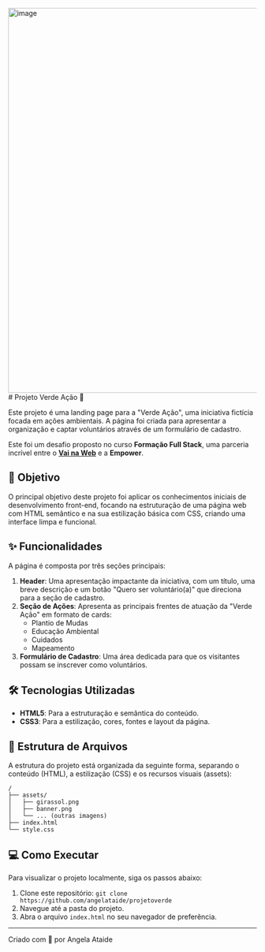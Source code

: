 <img width="1917" height="781" alt="image" src="https://github.com/user-attachments/assets/8ae6cdfd-c3c7-47f1-90cc-c0cb66aff9f2" /># Projeto Verde Ação 🌳

Este projeto é uma landing page para a "Verde Ação", uma iniciativa fictícia focada em ações ambientais. A página foi criada para apresentar a organização e captar voluntários através de um formulário de cadastro.

Este foi um desafio proposto no curso **Formação Full Stack**, uma parceria incrível entre o **[Vai na Web](https://vainaweb.com.br/)** e a **Empower**.

## 🎯 Objetivo

O principal objetivo deste projeto foi aplicar os conhecimentos iniciais de desenvolvimento front-end, focando na estruturação de uma página web com HTML semântico e na sua estilização básica com CSS, criando uma interface limpa e funcional.

## ✨ Funcionalidades

A página é composta por três seções principais:

1.  **Header**: Uma apresentação impactante da iniciativa, com um título, uma breve descrição e um botão "Quero ser voluntário(a)" que direciona para a seção de cadastro.
2.  **Seção de Ações**: Apresenta as principais frentes de atuação da "Verde Ação" em formato de cards:
    * Plantio de Mudas
    * Educação Ambiental
    * Cuidados
    * Mapeamento
3.  **Formulário de Cadastro**: Uma área dedicada para que os visitantes possam se inscrever como voluntários.

## 🛠️ Tecnologias Utilizadas

* **HTML5**: Para a estruturação e semântica do conteúdo.
* **CSS3**: Para a estilização, cores, fontes e layout da página.

## 📁 Estrutura de Arquivos

A estrutura do projeto está organizada da seguinte forma, separando o conteúdo (HTML), a estilização (CSS) e os recursos visuais (assets):

```
/
├── assets/
│   ├── girassol.png
│   ├── banner.png
│   └── ... (outras imagens)
├── index.html
└── style.css
```

## 💻 Como Executar

Para visualizar o projeto localmente, siga os passos abaixo:

1.  Clone este repositório: `git clone https://github.com/angelataide/projetoverde`
2.  Navegue até a pasta do projeto.
3.  Abra o arquivo `index.html` no seu navegador de preferência.

---

Criado com 💚 por Angela Ataide
